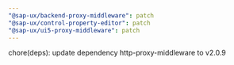 ```yaml
---
"@sap-ux/backend-proxy-middleware": patch
"@sap-ux/control-property-editor": patch
"@sap-ux/ui5-proxy-middleware": patch
---
```


chore(deps): update dependency http-proxy-middleware to v2.0.9
